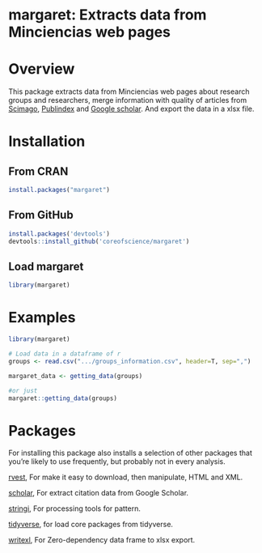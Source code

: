 # margaret: Extracts data from Minciencias web pages

# Overview
This package extracts data from Minciencias web pages about research groups and researchers, merge information with quality of articles from [Scimago](https://www.scimagojr.com/), [Publindex](https://scienti.minciencias.gov.co/publindex/#/revistasPublindex/clasificacion) and [Google scholar](https://scholar.google.es/).
And export the data in a xlsx file.

# Installation

## From CRAN

```r
install.packages("margaret")
```

## From GitHub

```r
install.packages('devtools')
devtools::install_github('coreofscience/margaret')
```
## Load margaret
```r
library(margaret)
```

# Examples
```r
library(margaret)

# Load data in a dataframe of r
groups <- read.csv(".../groups_information.csv", header=T, sep=",")

margaret_data <- getting_data(groups)

#or just
margaret::getting_data(groups)
```

# Packages
For installing this package also installs a selection of other packages that you’re likely to use frequently, but probably not in every analysis.

[rvest](https://CRAN.R-project.org/package=rvest), For make it easy to download, then manipulate, HTML and XML.

[scholar](https://CRAN.R-project.org/package=scholar), For extract citation data from Google Scholar.

[stringi](https://CRAN.R-project.org/package=stringi), For processing tools for pattern.

[tidyverse](https://CRAN.R-project.org/package=tidyverse), for load core packages from tidyverse.

[writexl](https://CRAN.R-project.org/package=writexl), For Zero-dependency data frame to xlsx export.
